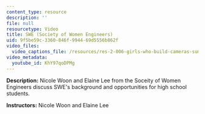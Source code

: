 ```yaml
---
content_type: resource
description: ''
file: null
resourcetype: Video
title: SWE (Society of Women Engineers)
uid: 9f5be59c-3360-846f-9944-69d5556b862f
video_files:
  video_captions_file: /resources/res-2-006-girls-who-build-cameras-summer-2016/applications-of-camera-technology/swe-society-of-women-engineers/KhY97qoDPMg.vtt
video_metadata:
  youtube_id: KhY97qoDPMg
---
```


**Description:** Nicole Woon and Elaine Lee from the Soceity of Women Engineers discuss SWE's background and opportunities for high school students.

**Instructors:** Nicole Woon and Elaine Lee